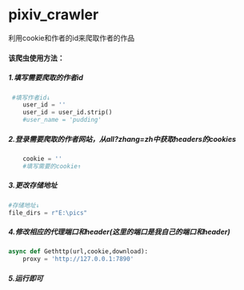 # pixiv_crawler
利用cookie和作者的id来爬取作者的作品
#### 该爬虫使用方法：

##### 1.填写需要爬取的作者id

```python
 #填写作者id↓
    user_id = ''
    user_id = user_id.strip()
    #user_name = 'pudding'
```

##### 2.登录需要爬取的作者网站，从all?zhang=zh中获取headers的cookies

```python
    cookie = ''
    #填写需要的cookie↑
```

##### 3.更改存储地址

```python
#存储地址↓
file_dirs = r"E:\pics"
```

##### 4.修改相应的代理端口和header(这里的端口是我自己的端口和header)

```python
async def Gethttp(url,cookie,download):
    proxy = 'http://127.0.0.1:7890'
```

##### 5.运行即可

